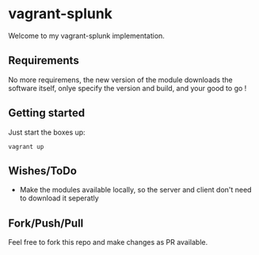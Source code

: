 # vagrant-splunk

Welcome to my vagrant-splunk implementation.

## Requirements

No more requiremens, the new version of the module downloads the software itself, onlye specify the version and build, and your good to go !  

## Getting started

Just start the boxes up:

``vagrant up``

## Wishes/ToDo

- Make the modules available locally, so the server and client don't need to download it seperatly  

## Fork/Push/Pull

Feel free to fork this repo and make changes as PR available.

